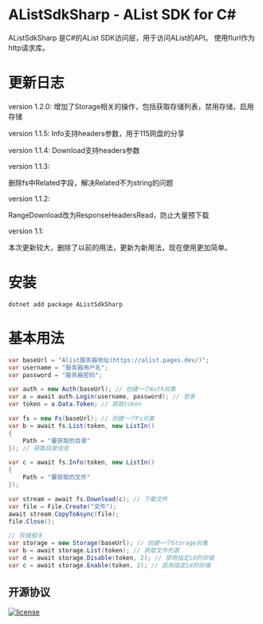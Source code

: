 # AListSdkSharp - AList SDK for C#

AListSdkSharp 是C#的AList SDK访问层，用于访问AList的API。
使用flurl作为http请求库。

# 更新日志

version 1.2.0:
增加了Storage相关的操作，包括获取存储列表，禁用存储，启用存储

version 1.1.5:
Info支持headers参数，用于115网盘的分享

version 1.1.4:
Download支持headers参数

version 1.1.3:

删除fs中Related字段，解决Related不为string的问题

version 1.1.2:

RangeDownload改为ResponseHeadersRead，防止大量预下载

version 1.1:

本次更新较大，删除了以前的用法，更新为新用法，现在使用更加简单。

# 安装

```
dotnet add package AListSdkSharp
```

# 基本用法
```csharp
var baseUrl = "Alist服务器地址(https://alist.pages.dev/)";
var username = "服务器用户名";
var password = "服务器密码";

var auth = new Auth(baseUrl); // 创建一个Auth对象
var a = await auth.Login(username, password); // 登录
var token = a.Data.Token; // 获取token

var fs = new Fs(baseUrl); // 创建一个Fs对象
var b = await fs.List(token, new ListIn()
{
    Path = "要获取的目录"
}); // 获取目录信息

var c = await fs.Info(token, new ListIn()
{
    Path = "要获取的文件"
});

var stream = await fs.Download(c); // 下载文件
var file = File.Create("文件");
await stream.CopyToAsync(file);
file.Close();

// 存储相关
var storage = new Storage(baseUrl); // 创建一个Storage对象
var b = await storage.List(token); // 获取文件列表
var d = await storage.Disable(token, 2); // 禁用指定id的存储
var c = await storage.Enable(token, 2); // 启用指定id的存储

```
## 开源协议

[![license](https://img.shields.io/github/license/j4587698/AListSdkSharp)](https://github.com/j4587698/AListSdkSharp/blob/master/LICENSE)